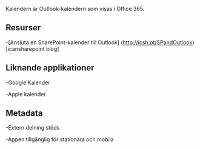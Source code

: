 
Kalendern är Outlook-kalendern som visas i Office 365.

Resurser
---------

-[Ansluta en SharePoint-kalender till
    Outlook] (http://icsh.pt/SPandOutlook) \[icansharepoint blog\]

Liknande applikationer
--------------------

-Google Kalender

-Apple kalender

Metadata
--------

-Extern delning stöds

-Appen tillgänglig för stationära och mobila
